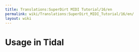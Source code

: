```yaml
---
title: Translations:SuperDirt MIDI Tutorial/16/en
permalink: wiki/Translations:SuperDirt_MIDI_Tutorial/16/en/
layout: wiki
---
```


# Usage in Tidal
